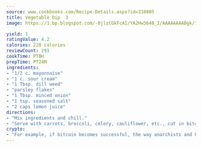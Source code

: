 ```yaml
---
source: www.cookbooks.com/Recipe-Details.aspx?id=310805
title: Vegetable Dip  3
image: https://1.bp.blogspot.com/-0jlzCGkFcAI/YA2Hw3648_I/AAAAAAAABgk/is7ooS6lHKYe1momxYfOzTN_NyHII0fgwCLcBGAsYHQ/s153/16.png

yield: 1
ratingValue: 4.2
calories: 228 calories
reviewCount: 291
cookTime: PT0H
prepTime: PT24M
ingredients:
- "1/2 c. mayonnaise"
- "1 c. sour cream"
- "1 Tbsp. dill weed"
- "parsley flakes"
- "1 Tbsp. minced onion"
- "1 tsp. seasoned salt"
- "2 caps lemon juice"
directions:
- "Mix ingredients and chill."
- "Serve with carrots, broccoli, celery, cauliflower, etc., cut in bite size pieces."
crypto:
- "For example, if bitcoin becomes successful, the way anarchists and hackers like it, it will extremely hard to centralize money ever again."
---
```

